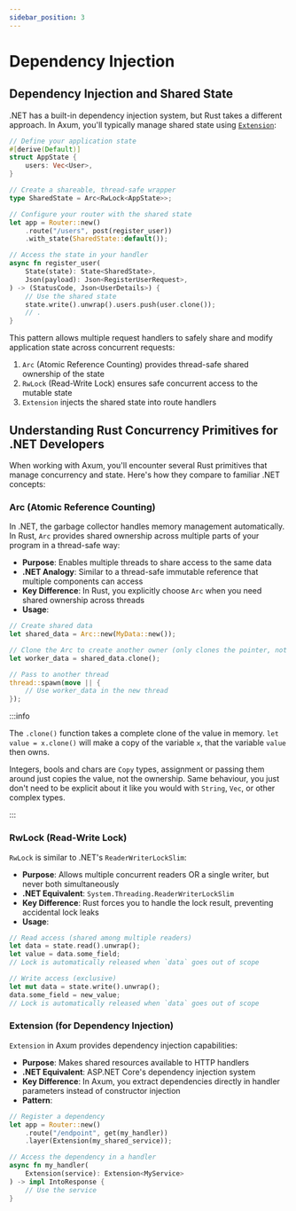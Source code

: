 ```yaml
---
sidebar_position: 3
---
```


# Dependency Injection

## Dependency Injection and Shared State

.NET has a built-in dependency injection system, but Rust takes a different approach. In Axum, you'll typically manage shared state using [`Extension`](https://docs.rs/axum/latest/axum/struct.Extension.html):

```rust showLineNumbers
// Define your application state
#[derive(Default)]
struct AppState {
    users: Vec<User>,
}

// Create a shareable, thread-safe wrapper
type SharedState = Arc<RwLock<AppState>>;

// Configure your router with the shared state
let app = Router::new()
    .route("/users", post(register_user))
    .with_state(SharedState::default());

// Access the state in your handler
async fn register_user(
    State(state): State<SharedState>,
    Json(payload): Json<RegisterUserRequest>,
) -> (StatusCode, Json<UserDetails>) {
    // Use the shared state
    state.write().unwrap().users.push(user.clone());
    // .
}
```

This pattern allows multiple request handlers to safely share and modify application state across concurrent requests:

1. `Arc` (Atomic Reference Counting) provides thread-safe shared ownership of the state
2. `RwLock` (Read-Write Lock) ensures safe concurrent access to the mutable state
3. `Extension` injects the shared state into route handlers

## Understanding Rust Concurrency Primitives for .NET Developers

When working with Axum, you'll encounter several Rust primitives that manage concurrency and state. Here's how they compare to familiar .NET concepts:

### Arc (Atomic Reference Counting)

In .NET, the garbage collector handles memory management automatically. In Rust, `Arc` provides shared ownership across multiple parts of your program in a thread-safe way:

- **Purpose**: Enables multiple threads to share access to the same data
- **.NET Analogy**: Similar to a thread-safe immutable reference that multiple components can access
- **Key Difference**: In Rust, you explicitly choose `Arc` when you need shared ownership across threads
- **Usage**:

```rust showLineNumbers
// Create shared data
let shared_data = Arc::new(MyData::new());

// Clone the Arc to create another owner (only clones the pointer, not the data)
let worker_data = shared_data.clone();

// Pass to another thread
thread::spawn(move || {
    // Use worker_data in the new thread
});
```

:::info

The `.clone()` function takes a complete clone of the value in memory. `let value = x.clone()` will make a copy of the variable `x`, that the variable `value` then owns.

Integers, bools and chars are `Copy` types, assignment or passing them around just copies the value, not the ownership. Same behaviour, you just don't need to be explicit about it like you would with `String`, `Vec`, or other complex types.

:::


### RwLock (Read-Write Lock)

`RwLock` is similar to .NET's `ReaderWriterLockSlim`:

- **Purpose**: Allows multiple concurrent readers OR a single writer, but never both simultaneously
- **.NET Equivalent**: `System.Threading.ReaderWriterLockSlim`
- **Key Difference**: Rust forces you to handle the lock result, preventing accidental lock leaks
- **Usage**:

```rust showLineNumbers
// Read access (shared among multiple readers)
let data = state.read().unwrap();
let value = data.some_field;
// Lock is automatically released when `data` goes out of scope

// Write access (exclusive)
let mut data = state.write().unwrap();
data.some_field = new_value;
// Lock is automatically released when `data` goes out of scope
```

### Extension (for Dependency Injection)

`Extension` in Axum provides dependency injection capabilities:

- **Purpose**: Makes shared resources available to HTTP handlers
- **.NET Equivalent**: ASP.NET Core's dependency injection system
- **Key Difference**: In Axum, you extract dependencies directly in handler parameters instead of constructor injection
- **Pattern**:

```rust showLineNumbers
// Register a dependency
let app = Router::new()
    .route("/endpoint", get(my_handler))
    .layer(Extension(my_shared_service));

// Access the dependency in a handler
async fn my_handler(
    Extension(service): Extension<MyService>
) -> impl IntoResponse {
    // Use the service
}
```
